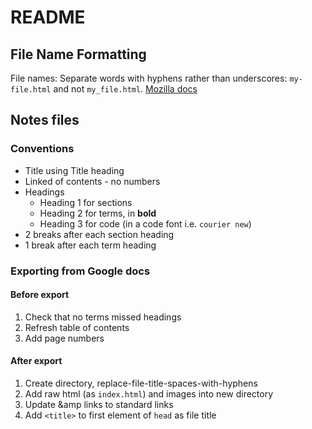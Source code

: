 # README

## File Name Formatting

File names: Separate words with hyphens rather than underscores: `my-file.html` and not `my_file.html`. [Mozilla docs](https://developer.mozilla.org/en-US/docs/Learn/Getting_started_with_the_web/Dealing_with_files#an_aside_on_casing_and_spacing)

## Notes files

### Conventions
- Title using Title heading
- Linked of contents - no numbers
- Headings
  - Heading 1 for sections
  - Heading 2 for terms, in **bold**
  - Heading 3 for code (in a code font i.e. `courier new`)
- 2 breaks after each section heading
- 1 break after each term heading

### Exporting from Google docs

#### Before export
1. Check that no terms missed headings
2. Refresh table of contents
3. Add page numbers

#### After export
1. Create directory, replace-file-title-spaces-with-hyphens
2. Add raw html (as `index.html`) and images into new directory
3. Update &amp links to standard links
4. Add `<title>` to first element of `head` as file title